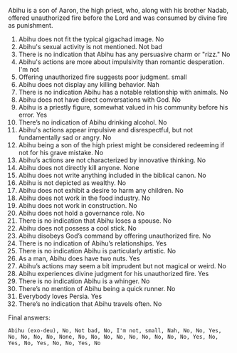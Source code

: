 Abihu is a son of Aaron, the high priest, who, along with his brother Nadab, offered unauthorized fire before the Lord and was consumed by divine fire as punishment.

1. Abihu does not fit the typical gigachad image. No
2. Abihu's sexual activity is not mentioned. Not bad
3. There is no indication that Abihu has any persuasive charm or "rizz." No
4. Abihu's actions are more about impulsivity than romantic desperation. I'm not
5. Offering unauthorized fire suggests poor judgment. small
6. Abihu does not display any killing behavior. Nah
7. There is no indication Abihu has a notable relationship with animals. No
8. Abihu does not have direct conversations with God. No
9. Abihu is a priestly figure, somewhat valued in his community before his error. Yes
10. There’s no indication of Abihu drinking alcohol. No
11. Abihu's actions appear impulsive and disrespectful, but not fundamentally sad or angry. No
12. Abihu being a son of the high priest might be considered redeeming if not for his grave mistake. No
13. Abihu’s actions are not characterized by innovative thinking. No
14. Abihu does not directly kill anyone. None
15. Abihu does not write anything included in the biblical canon. No
16. Abihu is not depicted as wealthy. No
17. Abihu does not exhibit a desire to harm any children. No
18. Abihu does not work in the food industry. No
19. Abihu does not work in construction. No
20. Abihu does not hold a governance role. No
21. There is no indication that Abihu loses a spouse. No
22. Abihu does not possess a cool stick. No
23. Abihu disobeys God’s command by offering unauthorized fire. No
24. There is no indication of Abihu’s relationships. Yes
25. There is no indication Abihu is particularly artistic. No
26. As a man, Abihu does have two nuts. Yes
27. Abihu’s actions may seem a bit imprudent but not magical or weird. No
28. Abihu experiences divine judgment for his unauthorized fire. Yes
29. There is no indication Abihu is a whinger. No
30. There’s no mention of Abihu being a quick runner. No
31. Everybody loves Persia. Yes
32. There’s no indication that Abihu travels often. No

Final answers:

```Abihu (exo-deu), No, Not bad, No, I'm not, small, Nah, No, No, Yes, No, No, No, No, None, No, No, No, No, No, No, No, No, No, Yes, No, Yes, No, Yes, No, No, Yes, No```